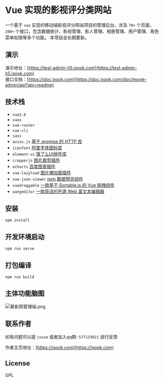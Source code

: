 # Vue 实现的影视评分类网站

一个基于 `vue` 实现的移动端影视评分网站项目的管理后台，涉及 `70+` 个页面，`200+` 个接口，包含数据统计、影视管理、影人管理、相册管理、用户管理、角色菜单权限等多个功能。
本项目会长期更新。

## 演示
演示地址：[https://test-admin-h5.ixook.com](https://test-admin-h5.ixook.com)  
接口文档：[https://doc.ixook.com](https://doc.ixook.com/doc/movie-admin/api?api=readme)

## 技术栈
- `vue2.6`
- `vuex`
- `vue-router`
- `vue-cli`
- `sass`
- `axios.js` [基于 promise 的 HTTP 库](https://www.kancloud.cn/yunye/axios/234845) 
- `iconfont` [阿里字体图标库](https://www.iconfont.cn/)
- `element-ui` [饿了么UI组件库](https://element.eleme.cn) 
- `cropperjs` [图片裁剪插件](https://github.com/fengyuanchen/cropperjs)
- `echarts` [百度图表插件](https://echarts.apache.org/zh/index.html)
- `vue-lazyload` [图片懒加载插件](https://github.com/hilongjw/vue-lazyload)
- `vue-json-viewer` [json 数据预览组件](https://github.com/chenfengjw163/vue-json-viewer)
- `vuedraggable` [一款基于 Sortable.js 的 Vue 拖拽组件](https://github.com/SortableJS/Vue.Draggable)
- `wangeditor` [一款简洁的开源 Web 富文本编辑器](https://www.wangeditor.com/)

## 安装
```
npm install
```

## 开发环境启动
```
npm run serve
```

## 打包编译
```
npm run build
```

## 主体功能脑图
![慕影网管理端.png](https://note-file.ixook.com/FvOUclSznH8_FrRFh7-SPvssXLBg)


## 联系作者
如有问题可以提 `issue` 或者加入qq群: `577133021` 进行反馈

作者主页地址：[https://ixook.com](https://ixook.com)


## License
GPL
